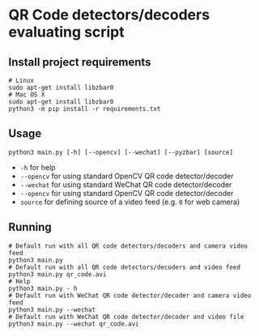 # QR Code detectors/decoders evaluating script

## Install project requirements

```
# Linux
sudo apt-get install libzbar0
# Mac OS X
sudo apt-get install libzbar0
python3 -m pip install -r requirements.txt
```

## Usage

```
python3 main.py [-h] [--opencv] [--wechat] [--pyzbar] [source]
```

- `-h` for help
- `--opencv` for using standard OpenCV QR code detector/decoder
- `--wechat` for using standard WeChat QR code detector/decoder
- `--opencv` for using standard OpenCV QR code detector/decoder
- `source` for defining source of a video feed (e.g. `0` for web camera)

## Running

```
# Default run with all QR code detectors/decoders and camera video feed
python3 main.py
# Default run with all QR code detectors/decoders and video feed
python3 main.py qr_code.avi
# Help
python3 main.py - h
# Default run with WeChat QR code detector/decoder and camera video feed
python3 main.py --wechat
# Default run with WeChat QR code detector/decoder and video file
python3 main.py --wechat qr_code.avi
```